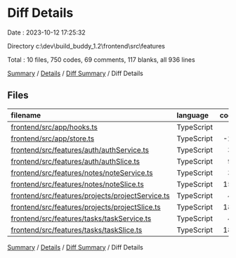 # Diff Details

Date : 2023-10-12 17:25:32

Directory c:\\dev\\build_buddy_1.2\\frontend\\src\\features

Total : 10 files,  750 codes, 69 comments, 117 blanks, all 936 lines

[Summary](results.md) / [Details](details.md) / [Diff Summary](diff.md) / Diff Details

## Files
| filename | language | code | comment | blank | total |
| :--- | :--- | ---: | ---: | ---: | ---: |
| [frontend/src/app/hooks.ts](/frontend/src/app/hooks.ts) | TypeScript | -9 | -3 | -3 | -15 |
| [frontend/src/app/store.ts](/frontend/src/app/store.ts) | TypeScript | -25 | -2 | -4 | -31 |
| [frontend/src/features/auth/authService.ts](/frontend/src/features/auth/authService.ts) | TypeScript | 36 | 4 | 10 | 50 |
| [frontend/src/features/auth/authSlice.ts](/frontend/src/features/auth/authSlice.ts) | TypeScript | 94 | 12 | 14 | 120 |
| [frontend/src/features/notes/noteService.ts](/frontend/src/features/notes/noteService.ts) | TypeScript | 35 | 6 | 9 | 50 |
| [frontend/src/features/notes/noteSlice.ts](/frontend/src/features/notes/noteSlice.ts) | TypeScript | 156 | 9 | 20 | 185 |
| [frontend/src/features/projects/projectService.ts](/frontend/src/features/projects/projectService.ts) | TypeScript | 46 | 10 | 10 | 66 |
| [frontend/src/features/projects/projectSlice.ts](/frontend/src/features/projects/projectSlice.ts) | TypeScript | 188 | 11 | 25 | 224 |
| [frontend/src/features/tasks/taskService.ts](/frontend/src/features/tasks/taskService.ts) | TypeScript | 47 | 11 | 10 | 68 |
| [frontend/src/features/tasks/taskSlice.ts](/frontend/src/features/tasks/taskSlice.ts) | TypeScript | 182 | 11 | 26 | 219 |

[Summary](results.md) / [Details](details.md) / [Diff Summary](diff.md) / Diff Details